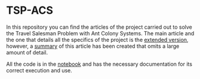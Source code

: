 # TSP-ACS

In this repository you can find the articles of the project carried out to solve the Travel Salesman Problem with Ant Colony Systems. The main article and the one that details all the specifics of the project is the [extended version](Paper_extended.pdf), however, a [summary](Paper_summary.pdf) of this article has been created that omits a large amount of detail. 

All the code is in the [notebook](TSP.ipynb) and has the necessary documentation for its correct execution and use. 

